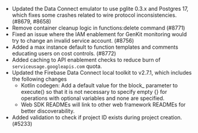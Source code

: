 - Updated the Data Connect emulator to use pglite 0.3.x and Postgres 17, which fixes some crashes related to wire protocol inconsistencies. (#8679, #8658)
- Remove container cleanup logic in functions:delete command (#8771)
- Fixed an issue where the IAM enablement for GenKit monitoring would try to change an invalid service account. (#8756)
- Added a max instance default to function templates and comments educating users on cost controls. (#8772)
- Added caching to API enablement checks to reduce burn of `serviceusage.googleapis.com` quota.
- Updated the Firebase Data Connect local toolkit to v2.7.1, which includes the following changes
  - Kotlin codegen: Add a default value for the block\_ parameter to execute() so that it is not necessary to specify empty {} for operations with optional variables and none are specified.
  - Web SDK READMEs will link to other web framework READMEs for better discoverability.
- Added validation to check if project ID exists during project creation. (#5233)
